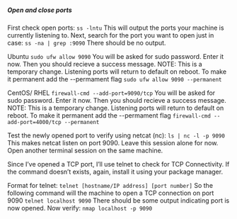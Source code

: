 ##### Open and close ports
First check open ports: `ss -lntu`
This will output the ports your machine is currently listening to.
Next, search for the port you want to open just in case: `ss -na | grep :9090`
There should be no output.

Ubuntu
`sudo ufw allow 9090`
You will be asked for sudo password. Enter it now.
Then you should recieve a success message.
NOTE: This is a temporary change. Listening ports will return to default on reboot. To make it permanent add the --permament flag
`sudo ufw allow 9090 --permanent`

CentOS/ RHEL
`firewall-cmd --add-port=9090/tcp`
You will be asked for sudo password. Enter it now.
Then you should recieve a success message.
NOTE: This is a temporary change. Listening ports will return to default on reboot. To make it permanent add the --permament flag
`firewall-cmd --add-port=4000/tcp --permanent`

Test the newly opened port to verify using netcat (nc): `ls | nc -l -p 9090`
This makes netcat listen on port 9090. Leave this session alone for now.
Open another terminal session on the same machine.

Since I’ve opened a TCP port, I’ll use telnet to check for TCP Connectivity. If the command doesn’t exists, again, install it using your package manager.

Format for telnet:
`telnet [hostname/IP address] [port number]`
So the following command will the machine to open a TCP connection on port 9090 `telnet localhost 9090`
There should be some output indicating port is now opened.
Now verify: `nmap localhost -p 9090`
